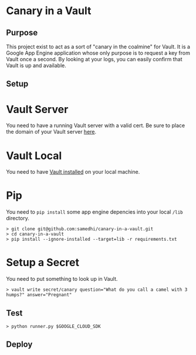 # Canary in a Vault

## Purpose

This project exist to act as a sort of "canary in the coalmine" for Vault. It is a Google App Engine application whose only purpose is to request a key from Vault once a second. By looking at your logs, you can easily confirm that Vault is up and available.

## Setup

# Vault Server

You need to have a running Vault server with a valid cert. Be sure to place the domain of your Vault server [here](https://github.com/samedhi/canary-in-a-vault/blob/master/vault.py#L13).
# Vault Local 
You need to have [Vault installed](https://www.vaultproject.io/docs/install/install.html) on your local machine.
# Pip
You need to `pip install` some app engine depencies into your local `/lib` directory.
```
> git clone git@github.com:samedhi/canary-in-a-vault.git
> cd canary-in-a-vault
> pip install --ignore-installed --target=lib -r requirements.txt
```
# Setup a Secret 
You need to put something to look up in Vault.
```
> vault write secret/canary question="What do you call a camel with 3 humps?" answer="Pregnant"
```

## Test

```
> python runner.py $GOOGLE_CLOUD_SDK
```

## Deploy
